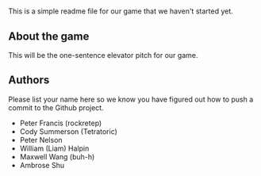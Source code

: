 # <Game Name>

This is a simple readme file for our game that we haven't started yet.

## About the game

This will be the one-sentence elevator pitch for our game.

## Authors

Please list your name here so we know you have figured out how to push a
commit to the Github project.

- Peter Francis (rockretep)
- Cody Summerson (Tetratoric)
- Peter Nelson
- William (Liam) Halpin
- Maxwell Wang (buh-h)
- Ambrose Shu
